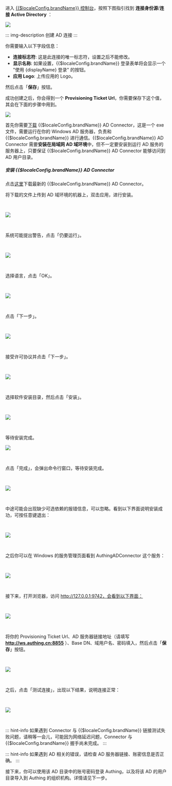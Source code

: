 <IntegrationDetailCard title="创建 Active Directory 身份源">

进入 [{{$localeConfig.brandName}} 控制台](https://console.authing.cn/console/userpool)，按照下图指引找到  **连接身份源**/**连接 Active Directory** ：

![](https://cdn.authing.cn/img/20210126190459.png)

::: img-description
创建 AD 连接
:::

你需要输入以下字段信息：

- **连接标志符**: 这是此连接的唯一标志符，设置之后不能修改。
- **显示名称**: 如果设置，{{$localeConfig.brandName}} 登录表单将会显示一个 "使用 {displayName} 登录" 的按钮。
- **应用 Logo**: 上传应用的 Logo。

然后点击「**保存**」按钮。

</IntegrationDetailCard>


<IntegrationDetailCard title="获取 Provisioning Ticket Url">

成功创建之后，你会得到一个 **Provisioning Ticket Url**，你需要保存下这个值，其会在下面的步骤中用到。

![](https://cdn.authing.cn/blog/20201109141645.png)

</IntegrationDetailCard>

<IntegrationDetailCard title="在 AWS 目录服务器上运行 AD Connector">

首先你需要[下载](https://download.authing.cn/app/Authing-AD-Connector-latest.exe) {{$localeConfig.brandName}} AD Connector，这是一个 exe 文件，需要运行在你的 Windows AD 服务器，负责和 {{$localeConfig.brandName}} 进行通信。{{$localeConfig.brandName}} AD Connector 需要**安装在局域网 AD 域环境**中，但不一定要安装到运行 AD 服务的服务器上，只要保证 {{$localeConfig.brandName}} AD Connector 能够访问到 AD 用户目录。

##### 安装 {{$localeConfig.brandName}} AD Connector

点击[这里](https://download.authing.cn/app/Authing-AD-Connector-latest.exe)下载最新的 {{$localeConfig.brandName}} AD Connector。

将下载的文件上传到 AD 域环境的机器上，双击应用，进行安装。

<br />


![](https://cdn.authing.cn/docs/20200414213654.png)

<br />

系统可能提出警告，点击「仍要运行」。

<br />


![](https://cdn.authing.cn/blog/image%20%28521%29.png)

<br />

选择语言，点击「OK」。

<br />

![](https://cdn.authing.cn/docs/20200414213931.png)

<br />

点击「下一步」。

<br />

![](https://cdn.authing.cn/blog/20201109213415.png)

<br />

接受许可协议并点击「下一步」。

<br />

![](https://cdn.authing.cn/blog/20201109213443.png)

<br />

选择软件安装目录，然后点击「安装」。

<br />

![](https://cdn.authing.cn/blog/20201109213500.png)

<br />

等待安装完成。
<br />

![](https://cdn.authing.cn/blog/20201109213517.png)

<br />

点击「完成」，会弹出命令行窗口，等待安装完成。

<br />

![](https://cdn.authing.cn/docs/20200414214751.png)

<br />

中途可能会出现缺少可选依赖的报错信息，可以忽略。看到以下界面说明安装成功，可按任意键退出：

<br />

![](https://cdn.authing.cn/docs/20200414214912.png)

<br />

之后你可以在 Windows 的服务管理页面看到  AuthingADConnector 这个服务：

<br />

![](https://cdn.authing.cn/blog/20201109214605.png)

<br />

接下来，打开浏览器，访问 http://127.0.0.1:9742，会看到以下界面：

<br />

![](https://cdn.authing.cn/docs/eirog1.png)

<br />

将你的 Provisioning Ticket Url、AD 服务器链接地址（请填写 **http://ws.authing.cn:8855** ）、Base DN、域用户名、密码填入，然后点击「**保存**」按钮。

<br />

![](https://cdn.authing.cn/docs/serths2.png)

<br />


之后，点击「测试连接」，出现以下结果，说明连接正常：

<br />

![](https://cdn.authing.cn/docs/20200414220049.png)

<br />

::: hint-info
如果遇到 Connector 与 {{$localeConfig.brandName}} 链接测试失败问题，请稍等一会儿，可能因为网络延迟问题，Connector 与 {{$localeConfig.brandName}} 握手尚未完成。
:::

::: hint-info
如果遇到 AD 相关的错误，请检查 AD 服务器链接、账密信息是否正确。
:::

</IntegrationDetailCard>


<IntegrationDetailCard title="接下来">

接下来，你可以使用该 AD 目录中的账号密码登录 Authing，以及将该 AD 的用户目录导入到 Authing 的组织机构。详情请见下一步。

</IntegrationDetailCard>
